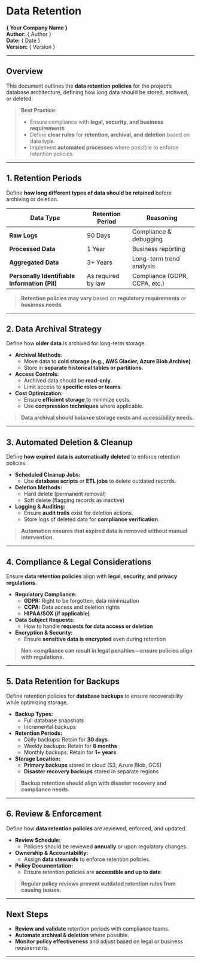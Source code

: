 # Data Retention  
**{ Your Company Name }**  
**Author:** { Author }  
**Date:** { Date }  
**Version:** { Version }  

---

## Overview  
This document outlines the **data retention policies** for the project’s database architecture, defining how long data should be stored, archived, or deleted.  

> **Best Practice:**  
> - Ensure compliance with **legal, security, and business requirements**.  
> - Define **clear rules** for **retention, archival, and deletion** based on data type.  
> - Implement **automated processes** where possible to enforce retention policies.  

---

## 1. Retention Periods  
Define **how long different types of data should be retained** before archiving or deletion.  

| **Data Type** | **Retention Period** | **Reasoning** |
|--------------|------------------|-------------|
| **Raw Logs** | 90 Days | Compliance & debugging |
| **Processed Data** | 1 Year | Business reporting |
| **Aggregated Data** | 3+ Years | Long-term trend analysis |
| **Personally Identifiable Information (PII)** | As required by law | Compliance (GDPR, CCPA, etc.) |

> **Retention policies may vary** based on **regulatory requirements** or **business needs**.  

---

## 2. Data Archival Strategy  
Define how **older data** is archived for long-term storage.  

- **Archival Methods:**  
  - Move data to **cold storage (e.g., AWS Glacier, Azure Blob Archive)**.  
  - Store in **separate historical tables or partitions**.  
- **Access Controls:**  
  - Archived data should be **read-only**.  
  - Limit access to **specific roles or teams**.  
- **Cost Optimization:**  
  - Ensure **efficient storage** to minimize costs.  
  - Use **compression techniques** where applicable.  

> **Data archival should balance storage costs and accessibility needs.**  

---

## 3. Automated Deletion & Cleanup  
Define **how expired data is automatically deleted** to enforce retention policies.  

- **Scheduled Cleanup Jobs:**  
  - Use **database scripts** or **ETL jobs** to delete outdated records.  
- **Deletion Methods:**  
  - Hard delete (permanent removal)  
  - Soft delete (flagging records as inactive)  
- **Logging & Auditing:**  
  - Ensure **audit trails** exist for deletion actions.  
  - Store logs of deleted data for **compliance verification**.  

> **Automation ensures that expired data is removed without manual intervention.**  

---

## 4. Compliance & Legal Considerations  
Ensure **data retention policies** align with **legal, security, and privacy regulations**.  

- **Regulatory Compliance:**  
  - **GDPR:** Right to be forgotten, data minimization  
  - **CCPA:** Data access and deletion rights  
  - **HIPAA/SOX (if applicable)**  
- **Data Subject Requests:**  
  - How to handle **requests for data access or deletion**  
- **Encryption & Security:**  
  - Ensure **sensitive data is encrypted** even during retention  

> **Non-compliance can result in legal penalties—ensure policies align with regulations.**  

---

## 5. Data Retention for Backups  
Define retention policies for **database backups** to ensure recoverability while optimizing storage.  

- **Backup Types:**  
  - Full database snapshots  
  - Incremental backups  
- **Retention Periods:**  
  - Daily backups: Retain for **30 days**  
  - Weekly backups: Retain for **6 months**  
  - Monthly backups: Retain for **1+ years**  
- **Storage Location:**  
  - **Primary backups** stored in cloud (S3, Azure Blob, GCS)  
  - **Disaster recovery backups** stored in separate regions  

> **Backup retention should align with disaster recovery and compliance needs.**  

---

## 6. Review & Enforcement  
Define how **data retention policies** are reviewed, enforced, and updated.  

- **Review Schedule:**  
  - Policies should be reviewed **annually** or upon regulatory changes.  
- **Ownership & Accountability:**  
  - Assign **data stewards** to enforce retention policies.  
- **Policy Documentation:**  
  - Ensure retention policies are **accessible and up to date**.  

> **Regular policy reviews prevent outdated retention rules from causing issues.**  

---

## Next Steps  
- **Review and validate** retention periods with compliance teams.  
- **Automate archival & deletion** where possible.  
- **Monitor policy effectiveness** and adjust based on legal or business requirements.  

---



